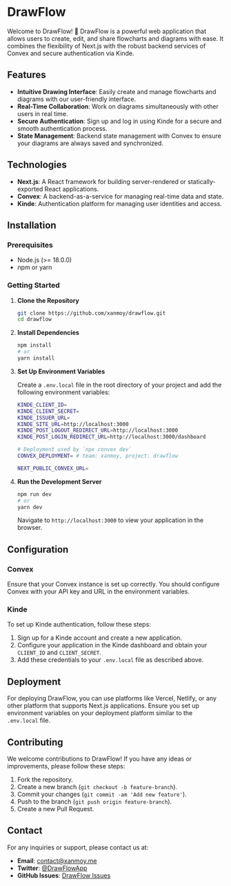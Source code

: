 # DrawFlow

Welcome to DrawFlow! 🎨 DrawFlow is a powerful web application that allows users to create, edit, and share flowcharts and diagrams with ease. It combines the flexibility of Next.js with the robust backend services of Convex and secure authentication via Kinde.

## Features

- **Intuitive Drawing Interface**: Easily create and manage flowcharts and diagrams with our user-friendly interface.
- **Real-Time Collaboration**: Work on diagrams simultaneously with other users in real time.
- **Secure Authentication**: Sign up and log in using Kinde for a secure and smooth authentication process.
- **State Management**: Backend state management with Convex to ensure your diagrams are always saved and synchronized.

## Technologies

- **Next.js**: A React framework for building server-rendered or statically-exported React applications.
- **Convex**: A backend-as-a-service for managing real-time data and state.
- **Kinde**: Authentication platform for managing user identities and access.

## Installation

### Prerequisites

- Node.js (>= 18.0.0)
- npm or yarn

### Getting Started

1. **Clone the Repository**

    ```bash
    git clone https://github.com/xanmoy/drawflow.git
    cd drawflow
    ```

2. **Install Dependencies**

    ```bash
    npm install
    # or
    yarn install
    ```

3. **Set Up Environment Variables**

    Create a `.env.local` file in the root directory of your project and add the following environment variables:

    ```bash
    KINDE_CLIENT_ID=
    KINDE_CLIENT_SECRET=
    KINDE_ISSUER_URL=
    KINDE_SITE_URL=http://localhost:3000
    KINDE_POST_LOGOUT_REDIRECT_URL=http://localhost:3000
    KINDE_POST_LOGIN_REDIRECT_URL=http://localhost:3000/dashboard

    # Deployment used by `npx convex dev`
    CONVEX_DEPLOYMENT= # team: xanmoy, project: drawflow

    NEXT_PUBLIC_CONVEX_URL=


    ```

4. **Run the Development Server**

    ```bash
    npm run dev
    # or
    yarn dev
    ```

    Navigate to `http://localhost:3000` to view your application in the browser.

## Configuration

### Convex

Ensure that your Convex instance is set up correctly. You should configure Convex with your API key and URL in the environment variables.

### Kinde

To set up Kinde authentication, follow these steps:

1. Sign up for a Kinde account and create a new application.
2. Configure your application in the Kinde dashboard and obtain your `CLIENT_ID` and `CLIENT_SECRET`.
3. Add these credentials to your `.env.local` file as described above.

## Deployment

For deploying DrawFlow, you can use platforms like Vercel, Netlify, or any other platform that supports Next.js applications. Ensure you set up environment variables on your deployment platform similar to the `.env.local` file.

## Contributing

We welcome contributions to DrawFlow! If you have any ideas or improvements, please follow these steps:

1. Fork the repository.
2. Create a new branch (`git checkout -b feature-branch`).
3. Commit your changes (`git commit -am 'Add new feature'`).
4. Push to the branch (`git push origin feature-branch`).
5. Create a new Pull Request.


## Contact

For any inquiries or support, please contact us at:

- **Email**: contact@xanmoy.me
- **Twitter**: [@DrawFlowApp](https://twitter.com/xanmoy)
- **GitHub Issues**: [DrawFlow Issues](https://github.com/xanmoy/drawflow/issues)

